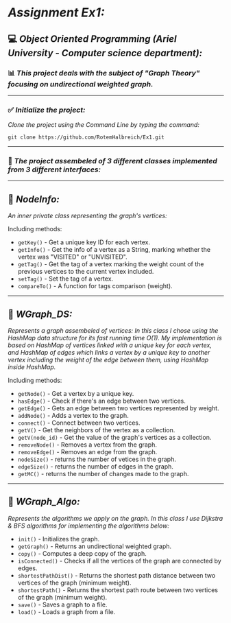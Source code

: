 # *Assignment Ex1:*

## :computer: *Object Oriented Programming (Ariel University - Computer science department):*

### :bar_chart: *This project deals with the subject of "Graph Theory" focusing on undirectional weighted graph.*
----------------------------------------------------------------------------------------------------------
### :white_check_mark: *Initialize the project:*
*Clone the project using the Command Line by typing the command:*

`git clone https://github.com/RotemHalbreich/Ex1.git`

----------------------------------------------------------------------------------------------------------
### 🔧 *The project assembeled of 3 different classes implemented from 3 different interfaces:*
------------------------------------------------------------------------------------------
## :large_blue_diamond: *NodeInfo:*
*An inner private class representing the graph's vertices:*
	
Including methods:
- `getKey()` - Get a unique key ID for each vertex.
- `getInfo()` - Get the info of a vertex as a String, marking whether the vertex was "VISITED" or "UNVISITED".
- `getTag()` - Get the tag of a vertex marking the weight count of the previous vertices to the current vertex included.
- `setTag()` - Set the tag of a vertex.
- `compareTo()` - A function for tags comparison (weight).

------------------------------------------------------------------------------------------
## :large_blue_diamond: *WGraph_DS:*
*Represents a graph assembeled of vertices:
In this class I chose using the HashMap data structure for its fast running time O(1).
My implementation is based on HashMap of vertices linked with a unique key for each vertex,
and HashMap of edges which links a vertex by a unique key to another vertex including
the weight of the edge between them, using HashMap inside HashMap.*
	
Including methods:
- `getNode()` - Get a vertex by a unique key.
- `hasEdge()` - Check if there's an edge between two vertices.
- `getEdge()` - Gets an edge between two vertices represented by weight.
- `addNode()` - Adds a vertex to the graph.
- `connect()` - Connect between two vertices.
- `getV()` - Get the neighbors of the vertex as a collection.
- `getV(node_id)` - Get the value of the graph's vertices as a collection.
- `removeNode()` - Removes a vertex from the graph.
- `removeEdge()` - Removes an edge from the graph.
- `nodeSize()` - returns the number of vetices in the graph.
- `edgeSize()` - returns the number of edges in the graph.
- `getMC()` - returns the number of changes made to the graph.

------------------------------------------------------------------------------------------
## :large_blue_diamond: *WGraph_Algo:* 
*Represents the algorithms we apply on the graph. 
In this class I use Dijkstra & BFS algorithms for implementing the algorithms below:*
	
- `init()` - Initializes the graph.
- `getGraph()` - Returns an undirectional weighted graph.
- `copy()` - Computes a deep copy of the graph.
- `isConnected()` - Checks if all the vertices of the graph are connected by edges.
- `shortestPathDist()` - Returns the shortest path distance between two vertices of the graph (minimum weight). 
- `shortestPath()` - Returns the shortest path route between two vertices of the graph (minimum weight).
- `save()` - Saves a graph to a file.
- `load()` - Loads a graph from a file.
